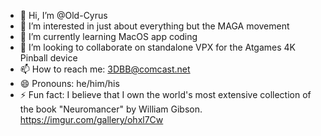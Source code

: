 - 👋 Hi, I’m @Old-Cyrus
- 👀 I’m interested in just about everything but the MAGA movement
- 🌱 I’m currently learning MacOS app coding
- 💞️ I’m looking to collaborate on standalone VPX for the Atgames 4K Pinball device
- 📫 How to reach me: 3DBB@comcast.net
- 😄 Pronouns: he/him/his
- ⚡ Fun fact: I believe that I own the world's most extensive collection of the book "Neuromancer" by William Gibson. https://imgur.com/gallery/ohxl7Cw

<!---
Old-Cyrus/Old-Cyrus is a ✨ special ✨ repository because its `README.md` (this file) appears on your GitHub profile.
You can click the Preview link to take a look at your changes.
--->
